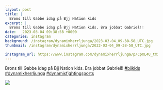 ```yaml
---
layout: post
title: |
  Brons till Gabbe idag på Bjj Nation kids
excerpt: |
  Brons till Gabbe idag på Bjj Nation kids. Bra jobbat Gabriel!!   
date:   2023-03-04 09:38:58 +0000
categories: instagram
background: /instagram/dynamixherrljunga/2023-03-04_09-38-58_UTC.jpg
thumbnail: /instagram/dynamixherrljunga/2023-03-04_09-38-58_UTC.jpg

instagram_url: https://www.instagram.com/dynamixherrljunga/p/CpXL4U_tmz-
---
```

Brons till Gabbe idag på Bjj Nation kids. Bra jobbat Gabriel!! [#bjjkids](https://www.instagram.com/explore/tags/bjjkids/) [#dynamixherrljunga](https://www.instagram.com/explore/tags/dynamixherrljunga/) [#dynamixfightingsports](https://www.instagram.com/explore/tags/dynamixfightingsports/)



<img src='{{ site.baseurl }}/instagram/dynamixherrljunga/2023-03-04_09-38-58_UTC.jpg' class='img-fluid' />
